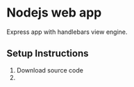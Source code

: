 # Nodejs web app

Express app with handlebars view engine.

## Setup Instructions

1. Download source code
2. 